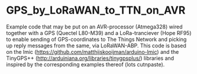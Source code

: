 # GPS_by_LoRaWAN_to_TTN_on_AVR
Example code that may be put on an AVR-processor (Atmega328) wired together with a GPS (Quectel L80-M39) and a LoRa-tranciever (Hope RF95) to enable sending of GPS-coordinates to The Things Network and picking up reply messages from the same, via LoRaWAN-ABP. This code is based on the  lmic (https://github.com/matthijskooijman/arduino-lmic) and the TinyGPS++ (http://arduiniana.org/libraries/tinygpsplus/) libraries and inspired by the corresponding examples thereof (lots cutnpaste).
